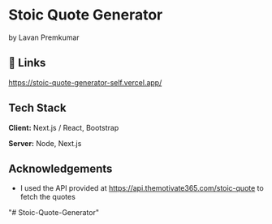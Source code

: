 
# Stoic Quote Generator

by Lavan Premkumar


## 🔗 Links
https://stoic-quote-generator-self.vercel.app/


## Tech Stack

**Client:** Next.js / React, Bootstrap

**Server:** Node, Next.js


## Acknowledgements
- I used the API provided at https://api.themotivate365.com/stoic-quote to fetch the quotes

"# Stoic-Quote-Generator" 
